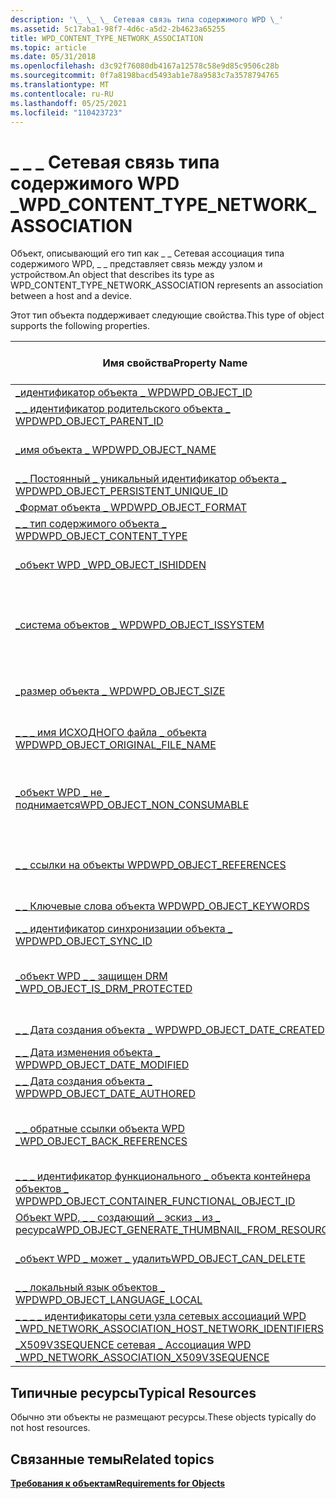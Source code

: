 ```yaml
---
description: '\_ \_ \_ Сетевая связь типа содержимого WPD \_'
ms.assetid: 5c17aba1-98f7-4d6c-a5d2-2b4623a65255
title: WPD_CONTENT_TYPE_NETWORK_ASSOCIATION
ms.topic: article
ms.date: 05/31/2018
ms.openlocfilehash: d3c92f76080db4167a12578c58e9d85c9506c28b
ms.sourcegitcommit: 0f7a8198bacd5493ab1e78a9583c7a3578794765
ms.translationtype: MT
ms.contentlocale: ru-RU
ms.lasthandoff: 05/25/2021
ms.locfileid: "110423723"
---
```

# <a name="wpd_content_type_network_association"></a><span data-ttu-id="a8e8d-103">\_ \_ \_ Сетевая связь типа содержимого WPD \_</span><span class="sxs-lookup"><span data-stu-id="a8e8d-103">WPD\_CONTENT\_TYPE\_NETWORK\_ASSOCIATION</span></span>

<span data-ttu-id="a8e8d-104">Объект, описывающий его тип как \_ \_ Сетевая ассоциация типа содержимого WPD, \_ \_ представляет связь между узлом и устройством.</span><span class="sxs-lookup"><span data-stu-id="a8e8d-104">An object that describes its type as WPD\_CONTENT\_TYPE\_NETWORK\_ASSOCIATION represents an association between a host and a device.</span></span>

<span data-ttu-id="a8e8d-105">Этот тип объекта поддерживает следующие свойства.</span><span class="sxs-lookup"><span data-stu-id="a8e8d-105">This type of object supports the following properties.</span></span>



| <span data-ttu-id="a8e8d-106">Имя свойства</span><span class="sxs-lookup"><span data-stu-id="a8e8d-106">Property Name</span></span>         | <span data-ttu-id="a8e8d-107">Обязательный или необязательный</span><span class="sxs-lookup"><span data-stu-id="a8e8d-107">Required or Optional</span></span>        |
|----------------------------------------------------------------------------------------------------------------------------------------------|-----------------------------------------------------------------------|
| [<span data-ttu-id="a8e8d-108">\_идентификатор объекта \_ WPD</span><span class="sxs-lookup"><span data-stu-id="a8e8d-108">WPD\_OBJECT\_ID</span></span>](object-properties.md)                                                                                       | <span data-ttu-id="a8e8d-109">Обязательный.</span><span class="sxs-lookup"><span data-stu-id="a8e8d-109">Required.</span></span>                                                             |
| [<span data-ttu-id="a8e8d-110">\_ \_ идентификатор родительского объекта \_ WPD</span><span class="sxs-lookup"><span data-stu-id="a8e8d-110">WPD\_OBJECT\_PARENT\_ID</span></span>](object-properties.md)                                                                        | <span data-ttu-id="a8e8d-111">Обязательный.</span><span class="sxs-lookup"><span data-stu-id="a8e8d-111">Required.</span></span>                                                             |
| [<span data-ttu-id="a8e8d-112">\_имя объекта \_ WPD</span><span class="sxs-lookup"><span data-stu-id="a8e8d-112">WPD\_OBJECT\_NAME</span></span>](object-properties.md)                                                                                   | <span data-ttu-id="a8e8d-113">Требуется, если объект представляет файл.</span><span class="sxs-lookup"><span data-stu-id="a8e8d-113">Required if the object represents a file.</span></span>                             |
| [<span data-ttu-id="a8e8d-114">\_ \_ Постоянный \_ уникальный идентификатор объекта \_ WPD</span><span class="sxs-lookup"><span data-stu-id="a8e8d-114">WPD\_OBJECT\_PERSISTENT\_UNIQUE\_ID</span></span>](object-properties.md)                                                 | <span data-ttu-id="a8e8d-115">Обязательный.</span><span class="sxs-lookup"><span data-stu-id="a8e8d-115">Required.</span></span>                                                             |
| [<span data-ttu-id="a8e8d-116">\_Формат объекта \_ WPD</span><span class="sxs-lookup"><span data-stu-id="a8e8d-116">WPD\_OBJECT\_FORMAT</span></span>](object-properties.md)                                                                               | <span data-ttu-id="a8e8d-117">Обязательный.</span><span class="sxs-lookup"><span data-stu-id="a8e8d-117">Required.</span></span>                                                             |
| [<span data-ttu-id="a8e8d-118">\_ \_ тип содержимого объекта \_ WPD</span><span class="sxs-lookup"><span data-stu-id="a8e8d-118">WPD\_OBJECT\_CONTENT\_TYPE</span></span>](object-properties.md)                                                                  | <span data-ttu-id="a8e8d-119">Обязательный.</span><span class="sxs-lookup"><span data-stu-id="a8e8d-119">Required.</span></span>                                                             |
| [<span data-ttu-id="a8e8d-120">\_объект WPD \_</span><span class="sxs-lookup"><span data-stu-id="a8e8d-120">WPD\_OBJECT\_ISHIDDEN</span></span>](object-properties.md)                                                                           | <span data-ttu-id="a8e8d-121">Требуется, если объект скрыт.</span><span class="sxs-lookup"><span data-stu-id="a8e8d-121">Required if the object is hidden.</span></span>                                     |
| [<span data-ttu-id="a8e8d-122">\_система объектов \_ WPD</span><span class="sxs-lookup"><span data-stu-id="a8e8d-122">WPD\_OBJECT\_ISSYSTEM</span></span>](object-properties.md)                                                                           | <span data-ttu-id="a8e8d-123">Требуется, если объект является системным объектом (представляет системный файл).</span><span class="sxs-lookup"><span data-stu-id="a8e8d-123">Required if the object is a system object (represents a system file).</span></span> |
| [<span data-ttu-id="a8e8d-124">\_размер объекта \_ WPD</span><span class="sxs-lookup"><span data-stu-id="a8e8d-124">WPD\_OBJECT\_SIZE</span></span>](object-properties.md)                                                                                   | <span data-ttu-id="a8e8d-125">Требуется, если у объекта есть по крайней мере один ресурс.</span><span class="sxs-lookup"><span data-stu-id="a8e8d-125">Required if the object has at least one resource.</span></span>                     |
| [<span data-ttu-id="a8e8d-126">\_ \_ \_ имя ИСХОДНОГО файла \_ объекта WPD</span><span class="sxs-lookup"><span data-stu-id="a8e8d-126">WPD\_OBJECT\_ORIGINAL\_FILE\_NAME</span></span>](object-properties.md)                                                     | <span data-ttu-id="a8e8d-127">Требуется, если объект представляет файл.</span><span class="sxs-lookup"><span data-stu-id="a8e8d-127">Required if the object represents a file.</span></span>                             |
| [<span data-ttu-id="a8e8d-128">\_объект WPD \_ не \_ поднимается</span><span class="sxs-lookup"><span data-stu-id="a8e8d-128">WPD\_OBJECT\_NON\_CONSUMABLE</span></span>](object-properties.md)                                                              | <span data-ttu-id="a8e8d-129">Рекомендуется, если объект не предназначен для использования устройством.</span><span class="sxs-lookup"><span data-stu-id="a8e8d-129">Recommended if the object is not meant for consumption by the device.</span></span> |
| [<span data-ttu-id="a8e8d-130">\_ \_ ссылки на объекты WPD</span><span class="sxs-lookup"><span data-stu-id="a8e8d-130">WPD\_OBJECT\_REFERENCES</span></span>](object-properties.md)                                                                       | <span data-ttu-id="a8e8d-131">Требуется, если объект содержит ссылки на другие объекты.</span><span class="sxs-lookup"><span data-stu-id="a8e8d-131">Required if the object has references to other objects.</span></span>               |
| [<span data-ttu-id="a8e8d-132">\_ \_ Ключевые слова объекта WPD</span><span class="sxs-lookup"><span data-stu-id="a8e8d-132">WPD\_OBJECT\_KEYWORDS</span></span>](object-properties.md)                                                                           | <span data-ttu-id="a8e8d-133">Необязательный элемент.</span><span class="sxs-lookup"><span data-stu-id="a8e8d-133">Optional.</span></span>                                                             |
| [<span data-ttu-id="a8e8d-134">\_ \_ идентификатор синхронизации объекта \_ WPD</span><span class="sxs-lookup"><span data-stu-id="a8e8d-134">WPD\_OBJECT\_SYNC\_ID</span></span>](object-properties.md)                                                                            | <span data-ttu-id="a8e8d-135">Необязательный элемент.</span><span class="sxs-lookup"><span data-stu-id="a8e8d-135">Optional.</span></span>                                                             |
| [<span data-ttu-id="a8e8d-136">\_объект WPD \_ \_ защищен DRM \_</span><span class="sxs-lookup"><span data-stu-id="a8e8d-136">WPD\_OBJECT\_IS\_DRM\_PROTECTED</span></span>](object-properties.md)                                                         | <span data-ttu-id="a8e8d-137">Требуется, если объект защищен с помощью технологии DRM.</span><span class="sxs-lookup"><span data-stu-id="a8e8d-137">Required if the object is protected by DRM technology.</span></span>                |
| [<span data-ttu-id="a8e8d-138">\_ \_ Дата создания объекта \_ WPD</span><span class="sxs-lookup"><span data-stu-id="a8e8d-138">WPD\_OBJECT\_DATE\_CREATED</span></span>](object-properties.md)                                                                  | <span data-ttu-id="a8e8d-139">Необязательный элемент.</span><span class="sxs-lookup"><span data-stu-id="a8e8d-139">Optional.</span></span>                                                             |
| [<span data-ttu-id="a8e8d-140">\_ \_ Дата изменения объекта \_ WPD</span><span class="sxs-lookup"><span data-stu-id="a8e8d-140">WPD\_OBJECT\_DATE\_MODIFIED</span></span>](object-properties.md)                                                                | <span data-ttu-id="a8e8d-141">(рекомендуется).</span><span class="sxs-lookup"><span data-stu-id="a8e8d-141">Recommended.</span></span>                                                          |
| [<span data-ttu-id="a8e8d-142">\_ \_ Дата создания объекта \_ WPD</span><span class="sxs-lookup"><span data-stu-id="a8e8d-142">WPD\_OBJECT\_DATE\_AUTHORED</span></span>](object-properties.md)                                                                | <span data-ttu-id="a8e8d-143">Необязательный элемент.</span><span class="sxs-lookup"><span data-stu-id="a8e8d-143">Optional.</span></span>                                                             |
| [<span data-ttu-id="a8e8d-144">\_ \_ обратные ссылки объекта WPD \_</span><span class="sxs-lookup"><span data-stu-id="a8e8d-144">WPD\_OBJECT\_BACK\_REFERENCES</span></span>](object-properties.md)                                                                                       | <span data-ttu-id="a8e8d-145">Рекомендуется, если на объект ссылается другой объект.</span><span class="sxs-lookup"><span data-stu-id="a8e8d-145">Recommended if the object is referenced by another object.</span></span>            |
| [<span data-ttu-id="a8e8d-146">\_ \_ \_ идентификатор функционального \_ объекта контейнера объектов \_ WPD</span><span class="sxs-lookup"><span data-stu-id="a8e8d-146">WPD\_OBJECT\_CONTAINER\_FUNCTIONAL\_OBJECT\_ID</span></span>](object-properties.md)                            | <span data-ttu-id="a8e8d-147">Необязательный элемент.</span><span class="sxs-lookup"><span data-stu-id="a8e8d-147">Optional.</span></span>                                                             |
| [<span data-ttu-id="a8e8d-148">Объект WPD, \_ \_ создающий \_ эскиз \_ из \_ ресурса</span><span class="sxs-lookup"><span data-stu-id="a8e8d-148">WPD\_OBJECT\_GENERATE\_THUMBNAIL\_FROM\_RESOURCE</span></span>](object-properties.md)                        | <span data-ttu-id="a8e8d-149">Необязательный элемент.</span><span class="sxs-lookup"><span data-stu-id="a8e8d-149">Optional.</span></span>                                                             |
| [<span data-ttu-id="a8e8d-150">\_объект WPD \_ может \_ удалить</span><span class="sxs-lookup"><span data-stu-id="a8e8d-150">WPD\_OBJECT\_CAN\_DELETE</span></span>](object-properties.md)                                                                      | <span data-ttu-id="a8e8d-151">Требуется, если объект не может быть удален.</span><span class="sxs-lookup"><span data-stu-id="a8e8d-151">Required if the object cannot be deleted.</span></span>                             |
| [<span data-ttu-id="a8e8d-152">\_ \_ локальный язык объектов \_ WPD</span><span class="sxs-lookup"><span data-stu-id="a8e8d-152">WPD\_OBJECT\_LANGUAGE\_LOCAL</span></span>](object-properties.md)                                                                                        | <span data-ttu-id="a8e8d-153">Необязательный элемент.</span><span class="sxs-lookup"><span data-stu-id="a8e8d-153">Optional.</span></span>                                                             |
| [<span data-ttu-id="a8e8d-154">\_ \_ \_ \_ идентификаторы сети узла сетевых ассоциаций WPD \_</span><span class="sxs-lookup"><span data-stu-id="a8e8d-154">WPD\_NETWORK\_ASSOCIATION\_HOST\_NETWORK\_IDENTIFIERS</span></span>](network-association-properties.md) | <span data-ttu-id="a8e8d-155">Обязательный.</span><span class="sxs-lookup"><span data-stu-id="a8e8d-155">Required.</span></span>                                                             |
| [<span data-ttu-id="a8e8d-156">\_X509V3SEQUENCE сетевая \_ Ассоциация WPD \_</span><span class="sxs-lookup"><span data-stu-id="a8e8d-156">WPD\_NETWORK\_ASSOCIATION\_X509V3SEQUENCE</span></span>](network-association-properties.md)                       | <span data-ttu-id="a8e8d-157">Необязательный элемент.</span><span class="sxs-lookup"><span data-stu-id="a8e8d-157">Optional.</span></span>                                                             |



 

## <a name="typical-resources"></a><span data-ttu-id="a8e8d-158">Типичные ресурсы</span><span class="sxs-lookup"><span data-stu-id="a8e8d-158">Typical Resources</span></span>

<span data-ttu-id="a8e8d-159">Обычно эти объекты не размещают ресурсы.</span><span class="sxs-lookup"><span data-stu-id="a8e8d-159">These objects typically do not host resources.</span></span>

## <a name="related-topics"></a><span data-ttu-id="a8e8d-160">Связанные темы</span><span class="sxs-lookup"><span data-stu-id="a8e8d-160">Related topics</span></span>

<dl> <dt>

[<span data-ttu-id="a8e8d-161">**Требования к объектам**</span><span class="sxs-lookup"><span data-stu-id="a8e8d-161">**Requirements for Objects**</span></span>](requirements-for-objects.md)
</dt> </dl>

 

 




